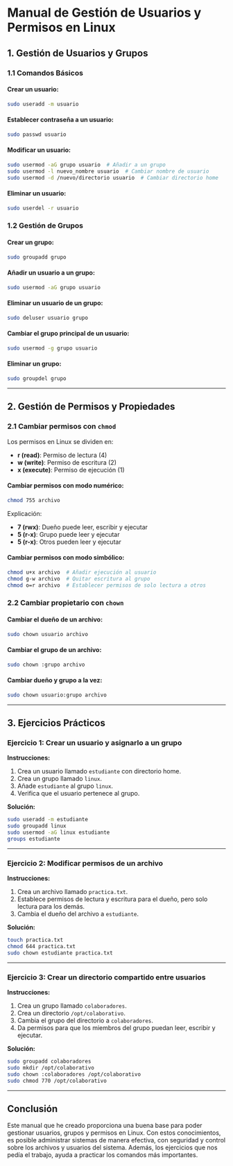 # Manual de Gestión de Usuarios y Permisos en Linux

## 1. Gestión de Usuarios y Grupos

### 1.1 Comandos Básicos

#### Crear un usuario:
```bash
sudo useradd -m usuario
```

#### Establecer contraseña a un usuario:
```bash
sudo passwd usuario
```

#### Modificar un usuario:
```bash
sudo usermod -aG grupo usuario  # Añadir a un grupo
sudo usermod -l nuevo_nombre usuario  # Cambiar nombre de usuario
sudo usermod -d /nuevo/directorio usuario  # Cambiar directorio home
```

#### Eliminar un usuario:
```bash
sudo userdel -r usuario
```

### 1.2 Gestión de Grupos

#### Crear un grupo:
```bash
sudo groupadd grupo
```

#### Añadir un usuario a un grupo:
```bash
sudo usermod -aG grupo usuario
```

#### Eliminar un usuario de un grupo:
```bash
sudo deluser usuario grupo
```

#### Cambiar el grupo principal de un usuario:
```bash
sudo usermod -g grupo usuario
```

#### Eliminar un grupo:
```bash
sudo groupdel grupo
```

---

## 2. Gestión de Permisos y Propiedades

### 2.1 Cambiar permisos con `chmod`
Los permisos en Linux se dividen en:
- **r (read)**: Permiso de lectura (4)
- **w (write)**: Permiso de escritura (2)
- **x (execute)**: Permiso de ejecución (1)

#### Cambiar permisos con modo numérico:
```bash
chmod 755 archivo
```
Explicación:
- **7 (rwx)**: Dueño puede leer, escribir y ejecutar
- **5 (r-x)**: Grupo puede leer y ejecutar
- **5 (r-x)**: Otros pueden leer y ejecutar

#### Cambiar permisos con modo simbólico:
```bash
chmod u+x archivo  # Añadir ejecución al usuario
chmod g-w archivo  # Quitar escritura al grupo
chmod o=r archivo  # Establecer permisos de solo lectura a otros
```

### 2.2 Cambiar propietario con `chown`

#### Cambiar el dueño de un archivo:
```bash
sudo chown usuario archivo
```

#### Cambiar el grupo de un archivo:
```bash
sudo chown :grupo archivo
```

#### Cambiar dueño y grupo a la vez:
```bash
sudo chown usuario:grupo archivo
```

---

## 3. Ejercicios Prácticos

### Ejercicio 1: Crear un usuario y asignarlo a un grupo
**Instrucciones:**
1. Crea un usuario llamado `estudiante` con directorio home.
2. Crea un grupo llamado `linux`.
3. Añade `estudiante` al grupo `linux`.
4. Verifica que el usuario pertenece al grupo.

**Solución:**
```bash
sudo useradd -m estudiante
sudo groupadd linux
sudo usermod -aG linux estudiante
groups estudiante
```

---

### Ejercicio 2: Modificar permisos de un archivo
**Instrucciones:**
1. Crea un archivo llamado `practica.txt`.
2. Establece permisos de lectura y escritura para el dueño, pero solo lectura para los demás.
3. Cambia el dueño del archivo a `estudiante`.

**Solución:**
```bash
touch practica.txt
chmod 644 practica.txt
sudo chown estudiante practica.txt
```

---

### Ejercicio 3: Crear un directorio compartido entre usuarios
**Instrucciones:**
1. Crea un grupo llamado `colaboradores`.
2. Crea un directorio `/opt/colaborativo`.
3. Cambia el grupo del directorio a `colaboradores`.
4. Da permisos para que los miembros del grupo puedan leer, escribir y ejecutar.

**Solución:**
```bash
sudo groupadd colaboradores
sudo mkdir /opt/colaborativo
sudo chown :colaboradores /opt/colaborativo
sudo chmod 770 /opt/colaborativo
```

---

## Conclusión
Este manual que he creado proporciona una buena base para poder gestionar usuarios, grupos y permisos en Linux. Con estos conocimientos, es posible administrar sistemas de manera efectiva, con seguridad y control sobre los archivos y usuarios del sistema. Además, los ejercicios que nos pedía el trabajo, ayuda a practicar los comandos más importantes.
